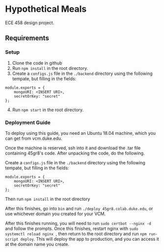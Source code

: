 # Hypothetical Meals
ECE 458 design project.

## Requirements

### Setup
1. Clone the code in github
2. Run `npm install` in the root directory.
3. Create a `configs.js` file in the `./backend` directory using the following tempate, but filling in the fields:
```
module.exports = {
    mongoURI: <INSERT URI>,
    secretOrKey: "secret"
};
```
4. Run `npm start` in the root directory.

### Deployment Guide
To deploy using this guide, you need an Ubuntu 18.04 machine, which you can get from vcm.duke.edu.

Once the machine is reserved, ssh into it and download the .tar file containing 45gr8's code. After unpacking the code, do the following.

Create a `configs.js` file in the `./backend` directory using the following tempate, but filling in the fields:
```
module.exports = {
    mongoURI: <INSERT URI>,
    secretOrKey: "secret"
};
```

Then run `npm install` in the root directory

After this finishes, go into `bin` and run `./deploy 45gr8.colab.duke.edu`, or use whichever domain you created for your VCM. 

After this finishes running, you will need to run `sudo certbot --nginx -d`  and follow the prompts.   Once this finishes, restart nginx with `sudo systemctl reload nginx
`, then return to the root directory and run `npm run-script deploy`. This will deploy the app to production, and you can access it at the domain name you create.
